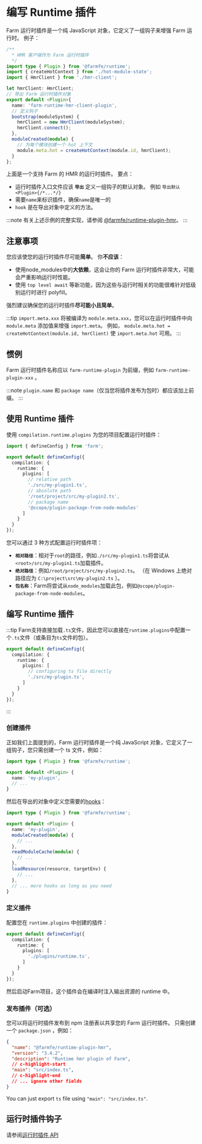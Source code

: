 # 编写 Runtime 插件
Farm 运行时插件是一个纯 JavaScript 对象，它定义了一组钩子来增强 Farm 运行时。 例子：

```ts
/**
  * HMR 客户端作为 Farm 运行时插件
  */
import type { Plugin } from '@farmfe/runtime';
import { createHotContext } from './hot-module-state';
import { HmrClient } from './hmr-client';

let hmrClient: HmrClient;
// 导出 Farm 运行时插件对象
export default <Plugin>{
  name: 'farm-runtime-hmr-client-plugin',
  // 定义钩子
  bootstrap(moduleSystem) {
    hmrClient = new HmrClient(moduleSystem);
    hmrClient.connect();
  },
  moduleCreated(module) {
    // 为每个模块创建一个 hot 上下文
    module.meta.hot = createHotContext(module.id, hmrClient);
  }
};
```

上面是一个支持 Farm 的 HMR 的运行时插件。 要点：
* 运行时插件入口文件应该 **`导出`** 定义一组钩子的默认对象。 例如 `导出默认 <Plugin>{/*...*/}`
* 需要`name`来标识插件，确保`name`是唯一的
*  `hook` 是在导出对象中定义的方法。

:::note
有关上述示例的完整实现，请参阅 [@farmfe/runtime-plugin-hmr](https://github.com/farm-fe/farm/tree/main/packages/runtime-plugin-hmr)。
:::

## 注意事项
您应该使您的运行时插件尽可能**简单**。 你**不应该**：
* 使用node_modules中的**大依赖**，这会让你的 Farm 运行时插件非常大，可能会严重影响运行时性能。
* 使用 `top level await` 等新功能，因为这些与运行时相关的功能很难针对低级别运行时进行 polyfill。

强烈建议确保您的运行时插件**尽可能小且简单**。

:::tip
`import.meta.xxx` 将被编译为 `module.meta.xxx`，您可以在运行时插件中向 `module.meta` 添加值来增强 `import.meta`。 例如， `module.meta.hot = createHotContext(module.id, hmrClient)` 使 `import.meta.hot` 可用。
:::

## 惯例
Farm 运行时插件名称应以 `farm-runtime-plugin` 为前缀，例如 `farm-runtime-plugin-xxx` 。

:::note
`plugin.name` 和 `package name`（仅当您将插件发布为包时）都应该加上前缀。
:::


## 使用 Runtime 插件
使用 `compilation.runtime.plugins` 为您的项目配置运行时插件：

```ts
import { defineConfig } from 'farm';

export default defineConfig({
  compilation: {
    runtime: {
      plugins: [
        // relative path
        './src/my-plugin1.ts',
        // absolute path
        '/root/project/src/my-plugin2.ts',
        // package name
        '@scope/plugin-package-from-node-modules'
      ]
    }
  }
});
```

您可以通过 3 种方式配置运行时插件项：
* **`相对路径`**：相对于`root`的路径，例如`./src/my-plugin1.ts`将尝试从`<root>/src/my-plugin1.ts`加载插件。
* **`绝对路径`**：例如`/root/project/src/my-plugin2.ts`。 （在 Windows 上绝对路径应为 `C:\project\src\my-plugin2.ts` ）。
* **`包名称`**：Farm将尝试从`node_modules`加载此包，例如`@scope/plugin-package-from-node-modules`。

## 编写 Runtime 插件
:::tip
Farm支持直接加载`.ts`文件，因此您可以直接在`runtime.plugins`中配置一个`.ts`文件（或条目为`ts`文件的包）。

```ts
export default defineConfig({
  compilation: {
    runtime: {
      plugins: [
        // configuring ts file directly
        './src/my-plugin.ts',
      ]
    }
  }
});
```
:::

### 创建插件
正如我们上面提到的，Farm 运行时插件是一个纯 JavaScript 对象，它定义了一组钩子，您只需创建一个 ts 文件，例如：

```ts title="./plugins/runtime.ts"
import type { Plugin } from '@farmfe/runtime';

export default <Plugin> {
  name: 'my-plugin',
  // ...
}
```

然后在导出的对象中定义您需要的[hooks](#runtime-plugin-hooks)：

```ts title="./plugins/runtime.ts"
import type { Plugin } from '@farmfe/runtime';

export default <Plugin> {
  name: 'my-plugin',
  moduleCreated(module) {
    // ...
  },
  readModuleCache(module) {
    // ...
  },
  loadResource(resource, targetEnv) {
    // ...
  },
  // ... more hooks as long as you need
}
```

### 定义插件
配置您在 `runtime.plugins` 中创建的插件：

```ts
export default defineConfig({
  compilation: {
    runtime: {
      plugins: [
        './plugins/runtime.ts',
      ]
    }
  }
});
```
然后启动Farm项目，这个插件会在编译时注入输出资源的 runtime 中。

### 发布插件（可选）
您可以将运行时插件发布到 npm 注册表以共享您的 Farm 运行时插件。 只需创建一个 `package.json` ，例如：

```json
{
  "name": "@farmfe/runtime-plugin-hmr",
  "version": "3.4.2",
  "description": "Runtime hmr plugin of Farm",
  // c-highlight-start
  "main": "src/index.ts",
  // c-highlight-end
  // ... ignore other fields
}
```
You can just export `ts` file using `"main": "src/index.ts"`.

## 运行时插件钩子
请参阅[运行时插件 API](/docs/api/runtime-plugin-api)